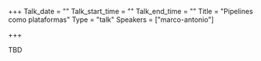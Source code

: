 
+++
Talk_date = ""
Talk_start_time = ""
Talk_end_time = ""
Title = "Pipelines como plataformas"
Type = "talk"
Speakers = ["marco-antonio"]

+++

TBD
